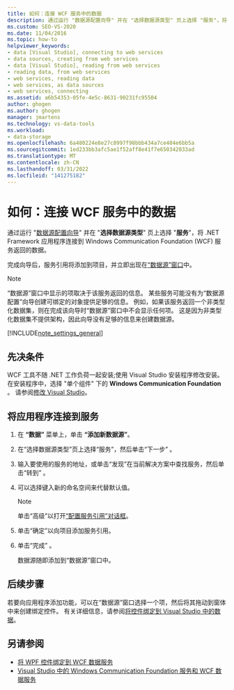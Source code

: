 ```yaml
---
title: 如何：连接 WCF 服务中的数据
description: 通过运行 "数据源配置向导" 并在 "选择数据源类型" 页上选择 "服务"，将应用程序连接 Windows Communication Foundation 从 (WCF) 服务返回的数据。
ms.custom: SEO-VS-2020
ms.date: 11/04/2016
ms.topic: how-to
helpviewer_keywords:
- data [Visual Studio], connecting to web services
- data sources, creating from web services
- data [Visual Studio], reading from web services
- reading data, from web services
- web services, reading data
- web services, as data sources
- web services, connecting
ms.assetid: a6b54353-05fe-4e5c-8631-90231fc95504
author: ghogen
ms.author: ghogen
manager: jmartens
ms.technology: vs-data-tools
ms.workload:
- data-storage
ms.openlocfilehash: 6a480224e8e27c8997f98bbb434a7ce404e6bb5a
ms.sourcegitcommit: 1ed233bb3afc5ae1f52aff8e41f7e650342033ad
ms.translationtype: MT
ms.contentlocale: zh-CN
ms.lasthandoff: 03/31/2022
ms.locfileid: "141275182"
---
```

# <a name="how-to-connect-to-data-in-a-wcf-service"></a>如何：连接 WCF 服务中的数据

通过运行 "[数据源配置向导](../data-tools/media/data-source-configuration-wizard.png)" 并在 "**选择数据源类型**" 页上选择 "**服务**"，将 .NET Framework 应用程序连接到 Windows Communication Foundation (WCF) 服务返回的数据。

完成向导后，服务引用将添加到项目，并立即出现在[“数据源”窗口](add-new-data-sources.md#data-sources-window)中。

> [!NOTE]
> “数据源”窗口中显示的项取决于该服务返回的信息。 某些服务可能没有为“数据源配置”向导创建可绑定的对象提供足够的信息。 例如，如果该服务返回一个非类型化数据集，则在完成该向导时“数据源”窗口中不会显示任何项。 这是因为非类型化数据集不提供架构，因此向导没有足够的信息来创建数据源。

[!INCLUDE[note_settings_general](../data-tools/includes/note_settings_general_md.md)]

## <a name="prerequisites"></a>先决条件

WCF 工具不随 .NET 工作负荷一起安装;使用 Visual Studio 安装程序修改安装。 在安装程序中，选择 "单个组件" 下的 **Windows Communication Foundation** 。 请参阅[修改 Visual Studio](../install/modify-visual-studio.md)。

## <a name="to-connect-your-application-to-a-service"></a>将应用程序连接到服务

1. 在 **“数据”** 菜单上，单击 **“添加新数据源”**。

2. 在“选择数据源类型”页上选择“服务”，然后单击“下一步”  。

3. 输入要使用的服务的地址，或单击“发现”在当前解决方案中查找服务，然后单击“转到” 。

4. 可以选择键入新的命名空间来代替默认值。

    > [!NOTE]
    > 单击“高级”以打开[“配置服务引用”对话框](../data-tools/configure-service-reference-dialog-box.md)。

5. 单击“确定”以向项目添加服务引用。

6. 单击“完成”  。

     数据源随即添加到“数据源”窗口中。

## <a name="next-steps"></a>后续步骤

若要向应用程序添加功能，可以在“数据源”窗口选择一个项，然后将其拖动到窗体中来创建绑定控件。 有关详细信息，请参阅[将控件绑定到 Visual Studio 中的数据](../data-tools/bind-controls-to-data-in-visual-studio.md)。

## <a name="see-also"></a>另请参阅

- [将 WPF 控件绑定到 WCF 数据服务](../data-tools/bind-wpf-controls-to-a-wcf-data-service.md)
- [Visual Studio 中的 Windows Communication Foundation 服务和 WCF 数据服务](../data-tools/windows-communication-foundation-services-and-wcf-data-services-in-visual-studio.md)
